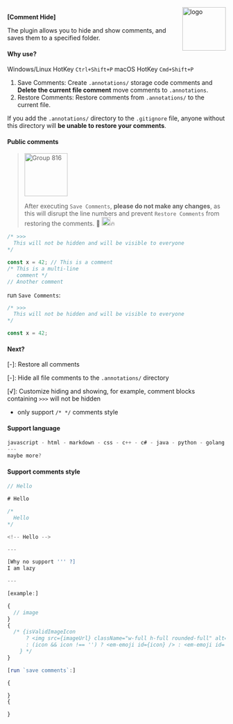 <img alt="logo" style="float: center;right: 0px" src="https://github.com/user-attachments/assets/fe240bc6-5149-4350-bf5c-5a51ea0bd7e4" width="100" div align=right>
<p></p>

**[Comment Hide]**

The plugin allows you to hide and show comments, and saves them to a specified folder.

#### Why use?

Windows/Linux HotKey `Ctrl+Shift+P` macOS HotKey `Cmd+Shift+P`

1. Save Comments: Create `.annotations/` storage code comments and **Delete the current file comment** move comments to `.annotations`.
2. Restore Comments: Restore comments from `.annotations/` to the current file.

If you add the `.annotations/` directory to the `.gitignore` file, anyone without this directory will **be unable to restore your comments**.

#### Public comments

>
> <img width="99" alt="Group 816" src="https://github.com/user-attachments/assets/295fd02e-1ef7-4ae2-b49c-e4076cf798f8" />
>
> After executing `Save Comments`, **please do not make any changes**, as this will disrupt the line numbers and prevent `Restore Comments` from restoring the comments. 👊 <img src="https://github.githubassets.com/images/icons/emoji/octocat.png" style="width:20px">🔥

```js
/* >>>
  This will not be hidden and will be visible to everyone
*/

const x = 42; // This is a comment
/* This is a multi-line
   comment */
// Another comment
```

run `Save Comments`:

```js
/* >>>
  This will not be hidden and will be visible to everyone
*/

const x = 42;


```

#### Next?

[-]: Restore all comments

[-]: Hide all file comments to the `.annotations/` directory

[√]: Customize hiding and showing, for example, comment blocks containing `>>>` will not be hidden
- only support `/* */` comments style

#### Support language

```js
javascript - html - markdown - css - c++ - c# - java - python - golang - rust - ruby - jsx/tsx
---
maybe more?
```

#### Support comments style

```js
// Hello

# Hello

/*
  Hello
*/

<!-- Hello -->

---

[Why no support ''' ?]
I am lazy

---

[example:]

{
  // image
}
{
  /* {isValidImageIcon
      ? <img src={imageUrl} className="w-full h-full rounded-full" alt="answer icon" />
      : (icon && icon !== '') ? <em-emoji id={icon} /> : <em-emoji id='🤖' />
    } */
}

[run `save comments`:]

{

}
{

}

```
